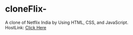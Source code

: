 # cloneFlix-
A clone of Netflix India by Using HTML, CSS, and JavaScript. <br>
HostLink: <a href="ncloneflix-16d18.web.app">Click Here</a>
